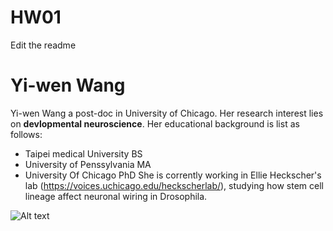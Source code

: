 # HW01
Edit the readme

# Yi-wen Wang

Yi-wen Wang a post-doc in University of Chicago. Her research interest lies on **devlopmental neuroscience**. Her educational background is list as follows: 
  * Taipei medical University    BS
  * University of Penssylvania   MA
  * University Of Chicago       PhD
She is corrently working in Ellie Heckscher's lab (https://voices.uchicago.edu/heckscherlab/), studying how stem cell lineage affect neuronal wiring in Drosophila. 


![Alt text](/Users/pc/Desktop/test.jpg)